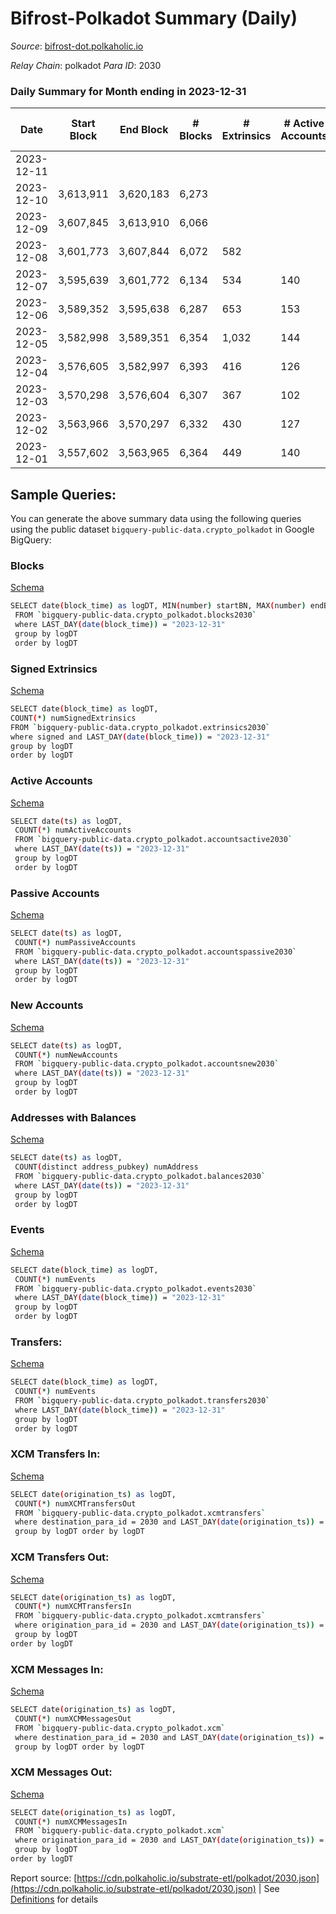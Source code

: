 # Bifrost-Polkadot Summary (Daily)

_Source_: [bifrost-dot.polkaholic.io](https://bifrost-dot.polkaholic.io)

*Relay Chain*: polkadot
*Para ID*: 2030



### Daily Summary for Month ending in 2023-12-31


| Date    | Start Block | End Block | # Blocks | # Extrinsics | # Active Accounts | # Passive Accounts | # New Accounts | # Addresses | # Events  | # Transfers ($USD) | # XCM Transfers In ($USD) | # XCM Transfers Out ($USD) | # XCM In | # XCM Out | Issues |
|---------|-------------|-----------|----------|--------------|-------------------|--------------------|----------------|-------------|-----------|--------------------|---------------------------|----------------------------|----------|-----------|--------|
| 2023-12-11 |  |  |  |  |  |  |  |  |  |   |   |   |  |  |  |
| 2023-12-10 | 3,613,911 | 3,620,183 | 6,273 |  |  |  |  |  |  |   | 56 ($28,464.23) | 8 ($13,183.69) | 94 | 73 |  |
| 2023-12-09 | 3,607,845 | 3,613,910 | 6,066 |  |  |  |  | 7,206 |  |   | 61 ($39,650.13) | 22 ($46,925.74) | 133 | 121 |  |
| 2023-12-08 | 3,601,773 | 3,607,844 | 6,072 | 582 |  |  |  | 7,188 | 18,595 | 612 ($147,491.23) | 44 ($44,520.06) | 15 ($8,453.26) | 107 | 107 |  |
| 2023-12-07 | 3,595,639 | 3,601,772 | 6,134 | 534 | 140 | 37 | 6 | 7,173 | 18,226 | 583 ($45,146.98) | 41 ($24,117.60) | 8 ($15,451.54) | 106 | 118 |  |
| 2023-12-06 | 3,589,352 | 3,595,638 | 6,287 | 653 | 153 | 1,589 | 28 | 7,167 | 24,260 | 2,658 ($150,087.61) | 40 ($22,712.19) | 18 ($6,245.14) | 116 | 91 |  |
| 2023-12-05 | 3,582,998 | 3,589,351 | 6,354 | 1,032 | 144 | 52 | 3 | 7,142 | 24,593 | 1,686 ($105,291.64) | 40 ($37,314.25) | 21 ($24,666.47) | 90 | 111 |  |
| 2023-12-04 | 3,576,605 | 3,582,997 | 6,393 | 416 | 126 | 44 | 9 | 7,141 | 17,511 | 410 ($123,789.26) | 39 ($96,211.05) | 11 ($34,299.92) | 90 | 86 |  |
| 2023-12-03 | 3,570,298 | 3,576,604 | 6,307 | 367 | 102 | 35 | 8 | 7,133 | 16,662 | 348 ($88,026.17) | 27 ($6,311.78) | 10 ($12,385.08) | 47 | 49 |  |
| 2023-12-02 | 3,563,966 | 3,570,297 | 6,332 | 430 | 127 | 41 |  | 7,126 | 17,452 | 397 ($240,848.74) | 42 ($112,643.41) | 8 ($6,138.52) | 88 | 92 |  |
| 2023-12-01 | 3,557,602 | 3,563,965 | 6,364 | 449 | 140 | 53 |  | 7,117 | 17,804 | 485 ($317,438.04) | 40 ($134,857.62) | 11 ($57,848.48) | 82 | 78 |  |

## Sample Queries:
You can generate the above summary data using the following queries using the public dataset `bigquery-public-data.crypto_polkadot` in Google BigQuery:


### Blocks 

[Schema](https://github.com/colorfulnotion/substrate-etl/blob/main/schema/blocks.json)

```bash
SELECT date(block_time) as logDT, MIN(number) startBN, MAX(number) endBN, COUNT(*) numBlocks 
 FROM `bigquery-public-data.crypto_polkadot.blocks2030`  
 where LAST_DAY(date(block_time)) = "2023-12-31" 
 group by logDT 
 order by logDT
```

### Signed Extrinsics 

[Schema](https://github.com/colorfulnotion/substrate-etl/blob/main/schema/extrinsics.json)

```bash
SELECT date(block_time) as logDT, 
COUNT(*) numSignedExtrinsics 
FROM `bigquery-public-data.crypto_polkadot.extrinsics2030`  
where signed and LAST_DAY(date(block_time)) = "2023-12-31" 
group by logDT 
order by logDT
```

### Active Accounts 

[Schema](https://github.com/colorfulnotion/substrate-etl/blob/main/schema/accountsactive.json)

```bash
SELECT date(ts) as logDT, 
 COUNT(*) numActiveAccounts 
 FROM `bigquery-public-data.crypto_polkadot.accountsactive2030` 
 where LAST_DAY(date(ts)) = "2023-12-31" 
 group by logDT 
 order by logDT
```

### Passive Accounts 

[Schema](https://github.com/colorfulnotion/substrate-etl/blob/main/schema/accountspassive.json)

```bash
SELECT date(ts) as logDT, 
 COUNT(*) numPassiveAccounts 
 FROM `bigquery-public-data.crypto_polkadot.accountspassive2030` 
 where LAST_DAY(date(ts)) = "2023-12-31" 
 group by logDT 
 order by logDT
```

### New Accounts 

[Schema](https://github.com/colorfulnotion/substrate-etl/blob/main/schema/accountsnew.json)

```bash
SELECT date(ts) as logDT, 
 COUNT(*) numNewAccounts 
 FROM `bigquery-public-data.crypto_polkadot.accountsnew2030` 
 where LAST_DAY(date(ts)) = "2023-12-31" 
 group by logDT
 order by logDT
```

### Addresses with Balances 

[Schema](https://github.com/colorfulnotion/substrate-etl/blob/main/schema/balances.json)

```bash
SELECT date(ts) as logDT,
 COUNT(distinct address_pubkey) numAddress 
 FROM `bigquery-public-data.crypto_polkadot.balances2030` 
 where LAST_DAY(date(ts)) = "2023-12-31" 
 group by logDT 
 order by logDT
```

### Events 

[Schema](https://github.com/colorfulnotion/substrate-etl/blob/main/schema/events.json)

```bash
SELECT date(block_time) as logDT, 
 COUNT(*) numEvents 
 FROM `bigquery-public-data.crypto_polkadot.events2030` 
 where LAST_DAY(date(block_time)) = "2023-12-31" 
 group by logDT 
 order by logDT
```

### Transfers:

[Schema](https://github.com/colorfulnotion/substrate-etl/blob/main/schema/transfers.json)

```bash
SELECT date(block_time) as logDT, 
 COUNT(*) numEvents 
 FROM `bigquery-public-data.crypto_polkadot.transfers2030` 
 where LAST_DAY(date(block_time)) = "2023-12-31" 
 group by logDT 
 order by logDT
```

### XCM Transfers In: 

[Schema](https://github.com/colorfulnotion/substrate-etl/blob/main/schema/xcmtransfers.json)

```bash
SELECT date(origination_ts) as logDT, 
 COUNT(*) numXCMTransfersOut 
 FROM `bigquery-public-data.crypto_polkadot.xcmtransfers` 
 where destination_para_id = 2030 and LAST_DAY(date(origination_ts)) = "2023-12-31" 
 group by logDT order by logDT
```

### XCM Transfers Out: 

[Schema](https://github.com/colorfulnotion/substrate-etl/blob/main/schema/xcmtransfers.json)

```bash
SELECT date(origination_ts) as logDT, 
 COUNT(*) numXCMTransfersIn 
 FROM `bigquery-public-data.crypto_polkadot.xcmtransfers` 
 where origination_para_id = 2030 and LAST_DAY(date(origination_ts)) = "2023-12-31" 
 group by logDT 
order by logDT
```

### XCM Messages In: 

[Schema](https://github.com/colorfulnotion/substrate-etl/blob/main/schema/xcm.json)

```bash
SELECT date(origination_ts) as logDT, 
 COUNT(*) numXCMMessagesOut 
 FROM `bigquery-public-data.crypto_polkadot.xcm` 
 where destination_para_id = 2030 and LAST_DAY(date(origination_ts)) = "2023-12-31" 
 group by logDT order by logDT
```

### XCM Messages Out: 

[Schema](https://github.com/colorfulnotion/substrate-etl/blob/main/schema/xcm.json)

```bash
SELECT date(origination_ts) as logDT, 
 COUNT(*) numXCMMessagesIn 
 FROM `bigquery-public-data.crypto_polkadot.xcm` 
 where origination_para_id = 2030 and LAST_DAY(date(origination_ts)) = "2023-12-31" 
 group by logDT 
order by logDT
```


Report source: [https://cdn.polkaholic.io/substrate-etl/polkadot/2030.json](https://cdn.polkaholic.io/substrate-etl/polkadot/2030.json) | See [Definitions](/DEFINITIONS.md) for details
